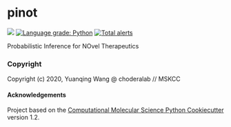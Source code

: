 pinot
==============================
[//]: # (Badges)

![](https://github.com/choderalab/pinot/workflows/CI/badge.svg)
[![Language grade: Python](https://img.shields.io/lgtm/grade/python/g/choderalab/pinot.svg?logo=lgtm&logoWidth=18)](https://lgtm.com/projects/g/choderalab/pinot/context:python)
[![Total alerts](https://img.shields.io/lgtm/alerts/g/choderalab/pinot.svg?logo=lgtm&logoWidth=18)](https://lgtm.com/projects/g/choderalab/pinot/alerts/)


Probabilistic Inference for NOvel Therapeutics

### Copyright

Copyright (c) 2020, Yuanqing Wang @ choderalab // MSKCC


#### Acknowledgements
 
Project based on the 
[Computational Molecular Science Python Cookiecutter](https://github.com/molssi/cookiecutter-cms) version 1.2.
